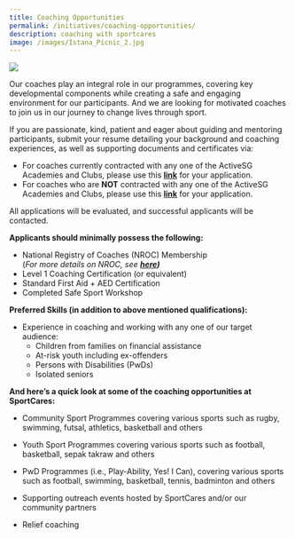 ```yaml
---
title: Coaching Opportunities
permalink: /initiatives/coaching-opportunities/
description: coaching with sportcares
image: /images/Istana_Picnic_2.jpg
---
```

![](/images/Istana_Picnic_2.jpg)

Our coaches play an integral role in our programmes, covering key developmental components while creating a safe and engaging environment for our participants. And we are looking for motivated coaches to join us in our journey to change lives through sport. 

If you are passionate, kind, patient and eager about guiding and mentoring participants, submit your resume detailing your background and coaching experiences, as well as supporting documents and certificates via: 
* For coaches currently contracted with any one of the ActiveSG Academies and Clubs, please use this **[link](https://form.gov.sg/#!/627384232f94820012cbc0ba)** for your application. 
* For coaches who are **NOT** contracted with any one of the ActiveSG Academies and Clubs, please use this **[link](https://form.gov.sg/#!/627383312f94820012cba3a2)** for your application. 

All applications will be evaluated, and successful applicants will be contacted.

**Applicants should minimally possess the following:**
* National Registry of Coaches (NROC) Membership  
(*For more details on NROC, see  **[here](https://www.sportsingapore.gov.sg/Athletes-Coaches/Coaches-Corner/National-Registry-of-Coaches/How-to-be-an-NROC-Coach))***
* Level 1 Coaching Certification (or equivalent)
* Standard First Aid + AED Certification
* Completed Safe Sport Workshop

**Preferred Skills (in addition to above mentioned qualifications):** 
* Experience in coaching and working with any one of our target audience: 
	* Children from families on financial assistance
	* At-risk youth including ex-offenders 
	* Persons with Disabilities (PwDs) 
	* Isolated seniors 

**And here’s a quick look at some of the coaching opportunities at SportCares:** 
* Community Sport Programmes covering various sports such as rugby, swimming, futsal, athletics, basketball and others

* Youth Sport Programmes covering various sports such as football, basketball, sepak takraw and others

* PwD Programmes (i.e., Play-Ability, Yes! I Can), covering various sports such as football, swimming, basketball, tennis, badminton and others

* Supporting outreach events hosted by SportCares and/or our community partners

* Relief coaching